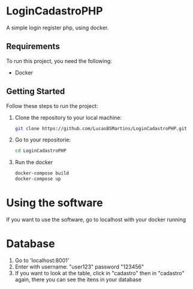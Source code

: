 # LoginCadastroPHP

A simple login register php, using docker. 

## Requirements

To run this project, you need the following:

- Docker

## Getting Started

Follow these steps to run the project:

1. Clone the repository to your local machine:

   ```bash
   git clone https://github.com/LucasBSMartins/LoginCadastroPHP.git
   
2. Go to your repositorie:

   ```bash
   cd LoginCadastroPHP

3. Run the docker
    
   ```bash 
   docker-compose build
   docker-compose up


# Using the software

   If you want to use the software, go to localhost with your docker running

# Database

1. Go to 'localhost:8001'
2. Enter with username: "user123" password "123456"
3. If you want to look at the table, click in "cadastro" then in "cadastro" again, there you can see the itens in your database



